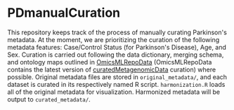 # PDmanualCuration

This repository keeps track of the process of manually curating Parkinson's metadata.
At the moment, we are prioritizing the curation of the following metadata features: Case/Control Status (for Parkinson's Disease), Age, and Sex.
Curation is carried out following the data dictionary, merging schema, and ontology maps outlined in [OmicsMLRepoData](https://github.com/waldronlab/OmicsMLRepoData) (OmicsMLRepoData contains the latest version of [curatedMetagenomicData](https://github.com/waldronlab/curatedMetagenomicData) curation) where possible.
Original metadata files are stored in `original_metadata/`, and each dataset is curated in its respectively named R script.
`harmonization.R` loads all of the original metadata for visualization.
Harmonized metadata will be output to `curated_metadata/`.
